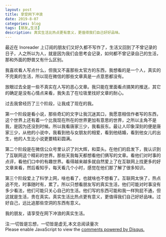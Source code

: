 ```yaml
---
layout: post
title: 享受网下冲浪
date: 2019-8-07
categories: blog
tags: [朋友,生活]
description: 真实生活比热点更有意义，更值得我们自己好好品味。
---
```



最近在 Inoreader 上订阅的朋友们又好久都不写作了，生活又回到了不曾记录的日子，人之所以为人，就是因为我们会思考会记录，如何都不曾记录自己的生活，那和外面的野兽又有什么区别。

我喜欢看人写点什么，但我又不喜那些太官方的东西，我想看的是一个人，真实的不完美的生活，所以现在微信的那些文章真是一点意思都没有。

放眼过去全是一些不真实在人写的恶心文章。我只能在里面看点搞笑的推送，其它的确定是没有心情点来看，我失去了在垃圾里找好文章的耐心。

过去我曾经历了三个阶段，让我成了现在的我。

第一个阶段是看小说，那些奇幻的文字让我沉迷其口，我愿意相信作者写的东西，这个世界上还有着一个比我现在所在的世界更加有意思的世界，之所以主角不是我，是因为还没到时候。所以我看唐家三少，我看辰东。最让人印象深刻的便是唐家三少，从他的小说中，我看到他与女朋友的相爱，看到他结婚，看到他女儿的出生，他的人生比小说更要精彩圆满。

第二个阶段是在微信公众号里认识了刘大辉，和菜头。在他们的启发下，我认识到了互联网这个精彩的世界。那些天我每天都想看他们俩写的文章。看他们对时事的点评，看他们口中的有趣世界。看得越来越多就自然爱上了在互联网上找更多的好文章来看，然后看知乎，每天看几个小时，感觉在他们那了解了很多知识。

第三个阶段爱上了科学上网，啥也看了，也就啥也不想看了。互联网太快了，热点追不完，时事随时有，累了。所以只想看朋友写的真实生活，他们可能对时事没有多少看法，他们可能只关心自己的生活。他们写的东西可能和我一样狗屁不通，但这就是生活，贵在真实。真实生活比热点更有意义，更值得我们自己好好品味。过好自己，远比追那些空洞的东西有意义。

我的朋友，请享受在网下冲浪的真实生活。


<span id="busuanzi_container_page_pv">
  注:一切皆是忘想，一切皆是虚无,本文总阅读量<span id="busuanzi_value_page_pv"></span>次
</span>


<script id="dsq-count-scr" src="//huiweishijie.disqus.com/count.js" async></script>

<div id="disqus_thread"></div>
<script>

/**
*  RECOMMENDED CONFIGURATION VARIABLES: EDIT AND UNCOMMENT THE SECTION BELOW TO INSERT DYNAMIC VALUES FROM YOUR PLATFORM OR CMS.
*  LEARN WHY DEFINING THESE VARIABLES IS IMPORTANT: https://disqus.com/admin/universalcode/#configuration-variables*/
/*
var disqus_config = function () {
this.page.url = PAGE_URL;  // Replace PAGE_URL with your page's canonical URL variable
this.page.identifier = PAGE_IDENTIFIER; // Replace PAGE_IDENTIFIER with your page's unique identifier variable
};
*/
(function() { // DON'T EDIT BELOW THIS LINE
var d = document, s = d.createElement('script');
s.src = 'https://huiweishijie.disqus.com/embed.js';
s.setAttribute('data-timestamp', +new Date());
(d.head || d.body).appendChild(s);
})();
</script>
<noscript>Please enable JavaScript to view the <a href="https://disqus.com/?ref_noscript">comments powered by Disqus.</a></noscript>


